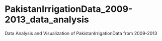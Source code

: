 # PakistanIrrigationData_2009-2013_data_analysis
Data Analysis and Visualization of PakistanIrrigationData from 2009-2013
